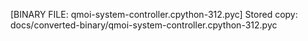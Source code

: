 [BINARY FILE: qmoi-system-controller.cpython-312.pyc]
Stored copy: docs/converted-binary/qmoi-system-controller.cpython-312.pyc
